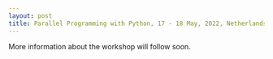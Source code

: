 ```yaml
---
layout: post
title: Parallel Programming with Python, 17 - 18 May, 2022, Netherlands eScience Center
---
```

More information about the workshop will follow soon. 

